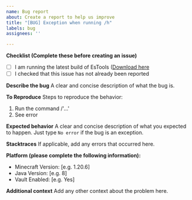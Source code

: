 ```yaml
---
name: Bug report
about: Create a report to help us improve
title: "[BUG] Exception when running /h"
labels: bug
assignees: ''

---
```


**Checklist (Complete these before creating an issue)**  
- [ ] I am running the latest build of EsTools ([Download here](https://ci.serble.net/job/EsTools/lastStableBuild/)
- [ ] I checked that this issue has not already been reported

**Describe the bug**
A clear and concise description of what the bug is.

**To Reproduce**
Steps to reproduce the behavior:
1. Run the command /'...'
2. See error

**Expected behavior**
A clear and concise description of what you expected to happen. Just type `No error` if the bug is an exception.

**Stacktraces**
If applicable, add any errors that occurred here.

**Platform (please complete the following information):**
 - Minecraft Version: [e.g. 1.20.6]
 - Java Version: [e.g. 8]
 - Vault Enabled: [e.g. Yes]

**Additional context**
Add any other context about the problem here.
